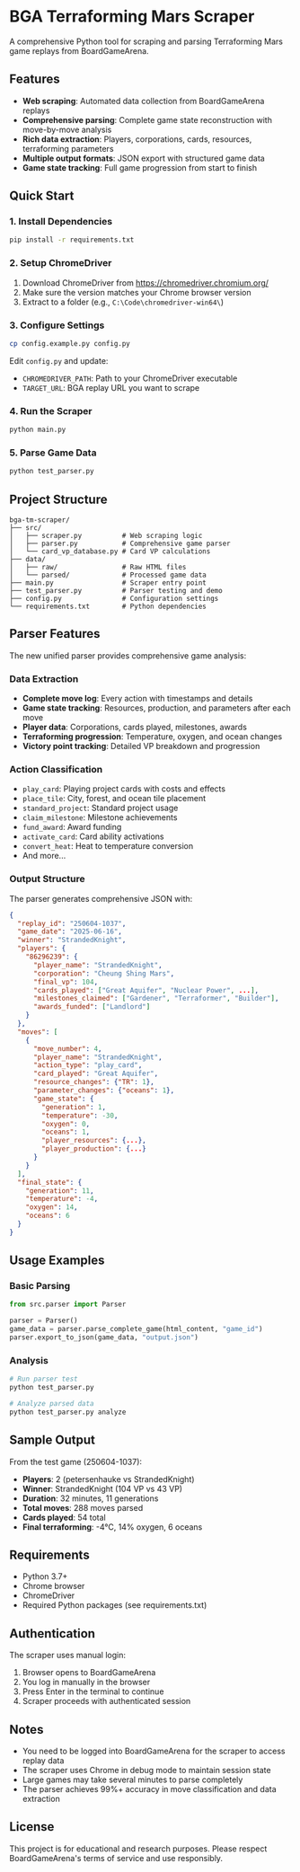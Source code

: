 # BGA Terraforming Mars Scraper

A comprehensive Python tool for scraping and parsing Terraforming Mars game replays from BoardGameArena.

## Features

- **Web scraping**: Automated data collection from BoardGameArena replays
- **Comprehensive parsing**: Complete game state reconstruction with move-by-move analysis
- **Rich data extraction**: Players, corporations, cards, resources, terraforming parameters
- **Multiple output formats**: JSON export with structured game data
- **Game state tracking**: Full game progression from start to finish

## Quick Start

### 1. Install Dependencies

```bash
pip install -r requirements.txt
```

### 2. Setup ChromeDriver

1. Download ChromeDriver from https://chromedriver.chromium.org/
2. Make sure the version matches your Chrome browser version
3. Extract to a folder (e.g., `C:\Code\chromedriver-win64\`)

### 3. Configure Settings

```bash
cp config.example.py config.py
```

Edit `config.py` and update:
- `CHROMEDRIVER_PATH`: Path to your ChromeDriver executable
- `TARGET_URL`: BGA replay URL you want to scrape

### 4. Run the Scraper

```bash
python main.py
```

### 5. Parse Game Data

```bash
python test_parser.py
```

## Project Structure

```
bga-tm-scraper/
├── src/
│   ├── scraper.py          # Web scraping logic
│   ├── parser.py           # Comprehensive game parser
│   └── card_vp_database.py # Card VP calculations
├── data/
│   ├── raw/                # Raw HTML files
│   └── parsed/             # Processed game data
├── main.py                 # Scraper entry point
├── test_parser.py          # Parser testing and demo
├── config.py               # Configuration settings
└── requirements.txt        # Python dependencies
```

## Parser Features

The new unified parser provides comprehensive game analysis:

### Data Extraction
- **Complete move log**: Every action with timestamps and details
- **Game state tracking**: Resources, production, and parameters after each move
- **Player data**: Corporations, cards played, milestones, awards
- **Terraforming progression**: Temperature, oxygen, and ocean changes
- **Victory point tracking**: Detailed VP breakdown and progression

### Action Classification
- `play_card`: Playing project cards with costs and effects
- `place_tile`: City, forest, and ocean tile placement
- `standard_project`: Standard project usage
- `claim_milestone`: Milestone achievements
- `fund_award`: Award funding
- `activate_card`: Card ability activations
- `convert_heat`: Heat to temperature conversion
- And more...

### Output Structure

The parser generates comprehensive JSON with:

```json
{
  "replay_id": "250604-1037",
  "game_date": "2025-06-16",
  "winner": "StrandedKnight",
  "players": {
    "86296239": {
      "player_name": "StrandedKnight",
      "corporation": "Cheung Shing Mars",
      "final_vp": 104,
      "cards_played": ["Great Aquifer", "Nuclear Power", ...],
      "milestones_claimed": ["Gardener", "Terraformer", "Builder"],
      "awards_funded": ["Landlord"]
    }
  },
  "moves": [
    {
      "move_number": 4,
      "player_name": "StrandedKnight",
      "action_type": "play_card",
      "card_played": "Great Aquifer",
      "resource_changes": {"TR": 1},
      "parameter_changes": {"oceans": 1},
      "game_state": {
        "generation": 1,
        "temperature": -30,
        "oxygen": 0,
        "oceans": 1,
        "player_resources": {...},
        "player_production": {...}
      }
    }
  ],
  "final_state": {
    "generation": 11,
    "temperature": -4,
    "oxygen": 14,
    "oceans": 6
  }
}
```

## Usage Examples

### Basic Parsing
```python
from src.parser import Parser

parser = Parser()
game_data = parser.parse_complete_game(html_content, "game_id")
parser.export_to_json(game_data, "output.json")
```

### Analysis
```bash
# Run parser test
python test_parser.py

# Analyze parsed data
python test_parser.py analyze
```

## Sample Output

From the test game (250604-1037):
- **Players**: 2 (petersenhauke vs StrandedKnight)
- **Winner**: StrandedKnight (104 VP vs 43 VP)
- **Duration**: 32 minutes, 11 generations
- **Total moves**: 288 moves parsed
- **Cards played**: 54 total
- **Final terraforming**: -4°C, 14% oxygen, 6 oceans

## Requirements

- Python 3.7+
- Chrome browser
- ChromeDriver
- Required Python packages (see requirements.txt)

## Authentication

The scraper uses manual login:
1. Browser opens to BoardGameArena
2. You log in manually in the browser
3. Press Enter in the terminal to continue
4. Scraper proceeds with authenticated session

## Notes

- You need to be logged into BoardGameArena for the scraper to access replay data
- The scraper uses Chrome in debug mode to maintain session state
- Large games may take several minutes to parse completely
- The parser achieves 99%+ accuracy in move classification and data extraction

## License

This project is for educational and research purposes. Please respect BoardGameArena's terms of service and use responsibly.
